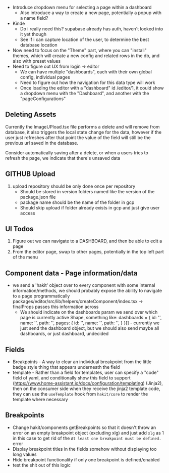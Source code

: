 - Introduce dropdown menu for selecting a page within a dashboard
   - Also introduce a way to create a new page, potentially a popup with a name field?
- Kinde
  - Do i really need this? supabase already has auth, haven't looked into it yet though
  - See if i can capture location of the user, to determine the best database location
- Now need to focus on the "Theme" part, where you can "install" themes, which will create a new config and related rows in the db, and also with preset values
- Need to figure out UX from login -> editor
  - We can have multiple "dashboards", each with their own global config, individual pages
  - Need to figure out how the navigation for this data type will work
  - Once loading the editor with a "dashboard" id /editor/1, it could show a dropdown menu with the "Dashboard", and another with the "pageConfigurations"

## Deleting Assets
Currently the ImageUPload.tsx file performs a delete and will remove from database, it also triggers the local state change for the data, however if the user just refreshes after that point the value of the field will still be the previous url saved in the database.

Consider automatically saving after a delete, or when a users tries to refresh the page, we indicate that there's unsaved data

## GITHUB Upload

1. upload repository should be only done once per repository
    - Should be stored in version folders named like the version of the package.json file
    - package name should be the name of the folder in gcp
    - Should skip upload if folder already exists in gcp and just give user access


## UI Todos

1. Figure out we can navigate to a DASHBOARD, and then be able to edit a page
2. From the editor page, swap to other pages, potentially in the top left part of the menu

## Component data - Page information/data
- we send a 'hakit' object over to every component with some internal information/methods, we should probably expose the ability to navigate to a page programmatically
    packages/editor/src/lib/helpers/createComponent/index.tsx -> finalProps passes this information across
  - We should indicate on the dashboards param we send over which page is currently active
  Shape, something like:
  dashboards = {
    id: '',
    name: '',
    path: '',
    pages: {
      id: '',
      name: '',
      path: '',
    }
  }[] - currently we just send the dashboard object, but we should also send maybe all dashboards, or just dashboard, undecided



## Fields
- Breakpoints - A way to clear an individual breakpoint from the little badge style thing that appears underneath the field
- template - Rather than a field for templates, user can specify a "code" field of yaml, and conditionally show this field to support (https://www.home-assistant.io/docs/configuration/templating) (Jinja2), then on the consumer side when they receive the jinja2 template code, they can use the `useTemplate` hook from `hakit/core` to render the template where necessary

## Breakpoints
- Change hakit/components getBreakpoints so that it doesn't throw an error on an empty breakpoint object (excluding xlg) and just add `xlg` as 1 in this case to get rid of the `At least one breakpoint must be defined.` error
- Display breakpoint titles in the fields somehow without displaying too long values
- Hide breakpoint functionality if only one breakpoint is defined/enabled
- test the shit out of this logic